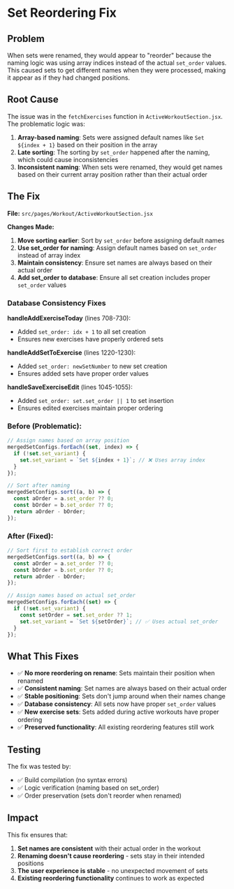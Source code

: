 # Set Reordering Fix

## Problem

When sets were renamed, they would appear to "reorder" because the naming logic was using array indices instead of the actual `set_order` values. This caused sets to get different names when they were processed, making it appear as if they had changed positions.

## Root Cause

The issue was in the `fetchExercises` function in `ActiveWorkoutSection.jsx`. The problematic logic was:

1. **Array-based naming**: Sets were assigned default names like `Set ${index + 1}` based on their position in the array
2. **Late sorting**: The sorting by `set_order` happened after the naming, which could cause inconsistencies
3. **Inconsistent naming**: When sets were renamed, they would get names based on their current array position rather than their actual order

## The Fix

**File:** `src/pages/Workout/ActiveWorkoutSection.jsx`

**Changes Made:**

1. **Move sorting earlier**: Sort by `set_order` before assigning default names
2. **Use set_order for naming**: Assign default names based on `set_order` instead of array index
3. **Maintain consistency**: Ensure set names are always based on their actual order
4. **Add set_order to database**: Ensure all set creation includes proper `set_order` values

### Database Consistency Fixes

**handleAddExerciseToday** (lines 708-730):
- Added `set_order: idx + 1` to all set creation
- Ensures new exercises have properly ordered sets

**handleAddSetToExercise** (lines 1220-1230):
- Added `set_order: newSetNumber` to new set creation
- Ensures added sets have proper order values

**handleSaveExerciseEdit** (lines 1045-1055):
- Added `set_order: set.set_order || 1` to set insertion
- Ensures edited exercises maintain proper ordering

### Before (Problematic):
```javascript
// Assign names based on array position
mergedSetConfigs.forEach((set, index) => {
  if (!set.set_variant) {
    set.set_variant = `Set ${index + 1}`; // ❌ Uses array index
  }
});

// Sort after naming
mergedSetConfigs.sort((a, b) => {
  const aOrder = a.set_order ?? 0;
  const bOrder = b.set_order ?? 0;
  return aOrder - bOrder;
});
```

### After (Fixed):
```javascript
// Sort first to establish correct order
mergedSetConfigs.sort((a, b) => {
  const aOrder = a.set_order ?? 0;
  const bOrder = b.set_order ?? 0;
  return aOrder - bOrder;
});

// Assign names based on actual set_order
mergedSetConfigs.forEach((set) => {
  if (!set.set_variant) {
    const setOrder = set.set_order ?? 1;
    set.set_variant = `Set ${setOrder}`; // ✅ Uses actual set_order
  }
});
```

## What This Fixes

- ✅ **No more reordering on rename**: Sets maintain their position when renamed
- ✅ **Consistent naming**: Set names are always based on their actual order
- ✅ **Stable positioning**: Sets don't jump around when their names change
- ✅ **Database consistency**: All sets now have proper `set_order` values
- ✅ **New exercise sets**: Sets added during active workouts have proper ordering
- ✅ **Preserved functionality**: All existing reordering features still work

## Testing

The fix was tested by:
- ✅ Build compilation (no syntax errors)
- ✅ Logic verification (naming based on set_order)
- ✅ Order preservation (sets don't reorder when renamed)

## Impact

This fix ensures that:
1. **Set names are consistent** with their actual order in the workout
2. **Renaming doesn't cause reordering** - sets stay in their intended positions
3. **The user experience is stable** - no unexpected movement of sets
4. **Existing reordering functionality** continues to work as expected 